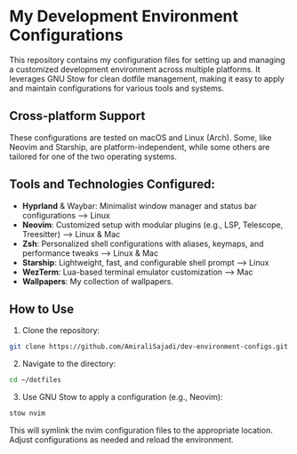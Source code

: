 # My Development Environment Configurations

This repository contains my configuration files for setting up and managing a customized development environment across multiple platforms. It leverages GNU Stow for clean dotfile management, making it easy to apply and maintain configurations for various tools and systems.

## Cross-platform Support
These configurations are tested on macOS and Linux (Arch). Some, like Neovim and Starship, are platform-independent, while some others are tailored for one of the two operating systems.

## Tools and Technologies Configured:
- **Hyprland** & Waybar: Minimalist window manager and status bar configurations --> Linux
- **Neovim**: Customized setup with modular plugins (e.g., LSP, Telescope, Treesitter) --> Linux & Mac
- **Zsh**: Personalized shell configurations with aliases, keymaps, and performance tweaks --> Linux & Mac
- **Starship**: Lightweight, fast, and configurable shell prompt --> Linux
- **WezTerm**: Lua-based terminal emulator customization --> Mac
- **Wallpapers**: My collection of wallpapers.


## How to Use
1. Clone the repository:
```bash
git clone https://github.com/AmiraliSajadi/dev-environment-configs.git
```
2. Navigate to the directory:
```bash
cd ~/dotfiles
```
3. Use GNU Stow to apply a configuration (e.g., Neovim):
```bash
stow nvim
```
This will symlink the nvim configuration files to the appropriate location. Adjust configurations as needed and reload the environment.


